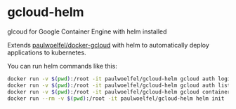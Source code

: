 # gcloud-helm

glcoud for Google Container Engine with helm installed

Extends [paulwoelfel/docker-gcloud](https://hub.docker.com/r/paulwoelfel/docker-gcloud/) with helm to automatically deploy applications to kubernetes.

You can run helm commands like this:

```bash
docker run -v $(pwd):/root -it paulwoelfel/gcloud-helm gcloud auth login
docker run -v $(pwd):/root -it paulwoelfel/gcloud-helm gcloud auth list
docker run -v $(pwd):/root -it paulwoelfel/gcloud-helm gcloud container clusters get-credentials --project $PROJECT_ID $CLUSTER_NAME
docker run --rm -v $(pwd):/root -it paulwoelfel/gcloud-helm helm init
```
